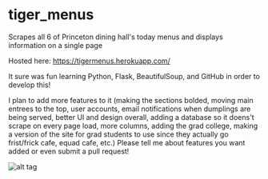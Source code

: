# tiger_menus
Scrapes all 6 of Princeton dining hall's today menus and displays information on a single page

Hosted here:
https://tigermenus.herokuapp.com/

It sure was fun learning Python, Flask, BeautifulSoup, and GitHub in order to develop this!

I plan to add more features to it (making the sections bolded, moving main entrees to the top, user accounts, email notifications when dumplings are being served, better UI and design overall, adding a database so it doens't scrape on every page load, more columns, adding the grad college, making a version of the site for grad students to use since they actually go frist/frick cafe, equad cafe, etc.) Please tell me about features you want added or even submit a pull request!

![alt tag](https://raw.githubusercontent.com/axu2/tiger_menus/master/sample2.PNG)
